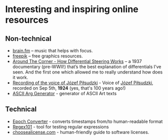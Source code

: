# Interesting and inspiring online resources

## Non-technical
* [brain.fm](https://www.brain.fm/) – music that helps with focus.
* [freepik](https://www.freepik.com/) – free graphics resources.
* [Around The Corner - How Differential Steering Works](https://www.youtube.com/watch?v=yYAw79386WI) – a 1937 documentary (pre-WWII!)
that’s the best explanation of differentials I’ve seen. And the first one which allowed
me to really understand how does it work.
* [Recording of the voice of Józef Piłsudzki](https://www.youtube.com/watch?v=f9QYAOQg29M) - Voice of
[Józef Piłsudzki](https://en.wikipedia.org/wiki/J%C3%B3zef_Pi%C5%82sudski), recorded on Sep 5th, **1924** (yes, that's 100 years ago!)
* [ASCII Arg Generator](https://patorjk.com/software/taag) - generator of ASCII Art texts

## Technical
* [Epoch Converter](https://www.epochconverter.com/) - converts timestamps from/to human-readable format
* [Regex101](https://regex101.com/) - tool for testing regular expressions
* [choosealicense.com](https://choosealicense.com/licenses/) - human-friendly guide to software licenses.
